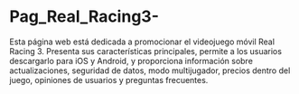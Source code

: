 # Pag_Real_Racing3-
Esta página web está dedicada a promocionar el videojuego móvil Real Racing 3. Presenta sus características principales, permite a los usuarios descargarlo para iOS y Android, y proporciona información  sobre actualizaciones, seguridad de datos, modo multijugador, precios dentro del juego, opiniones de  usuarios y preguntas frecuentes.
